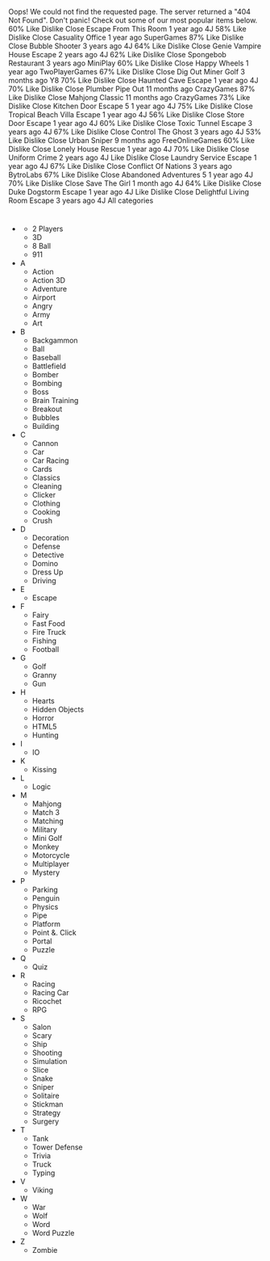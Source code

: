 Oops! We could not find the requested page. The server returned a "404 Not Found". Don't panic! Check out some of our most popular items below. 60% Like Dislike Close Escape From This Room 1 year ago 4J 58% Like Dislike Close Casuality Office 1 year ago SuperGames 87% Like Dislike Close Bubble Shooter 3 years ago 4J 64% Like Dislike Close Genie Vampire House Escape 2 years ago 4J 62% Like Dislike Close Spongebob Restaurant 3 years ago MiniPlay 60% Like Dislike Close Happy Wheels 1 year ago TwoPlayerGames 67% Like Dislike Close Dig Out Miner Golf 3 months ago Y8 70% Like Dislike Close Haunted Cave Escape 1 year ago 4J 70% Like Dislike Close Plumber Pipe Out 11 months ago CrazyGames 87% Like Dislike Close Mahjong Classic 11 months ago CrazyGames 73% Like Dislike Close Kitchen Door Escape 5 1 year ago 4J 75% Like Dislike Close Tropical Beach Villa Escape 1 year ago 4J 56% Like Dislike Close Store Door Escape 1 year ago 4J 60% Like Dislike Close Toxic Tunnel Escape 3 years ago 4J 67% Like Dislike Close Control The Ghost 3 years ago 4J 53% Like Dislike Close Urban Sniper 9 months ago FreeOnlineGames 60% Like Dislike Close Lonely House Rescue 1 year ago 4J 70% Like Dislike Close Uniform Crime 2 years ago 4J Like Dislike Close Laundry Service Escape 1 year ago 4J 67% Like Dislike Close Conflict Of Nations 3 years ago BytroLabs 67% Like Dislike Close Abandoned Adventures 5 1 year ago 4J 70% Like Dislike Close Save The Girl 1 month ago 4J 64% Like Dislike Close Duke Dogstorm Escape 1 year ago 4J Like Dislike Close Delightful Living Room Escape 3 years ago 4J All categories

*   #
    *   2 Players
    *   3D
    *   8 Ball
    *   911
*   A
    *   Action
    *   Action 3D
    *   Adventure
    *   Airport
    *   Angry
    *   Army
    *   Art
*   B
    *   Backgammon
    *   Ball
    *   Baseball
    *   Battlefield
    *   Bomber
    *   Bombing
    *   Boss
    *   Brain Training
    *   Breakout
    *   Bubbles
    *   Building
*   C
    *   Cannon
    *   Car
    *   Car Racing
    *   Cards
    *   Classics
    *   Cleaning
    *   Clicker
    *   Clothing
    *   Cooking
    *   Crush
*   D
    *   Decoration
    *   Defense
    *   Detective
    *   Domino
    *   Dress Up
    *   Driving
*   E
    *   Escape
*   F
    *   Fairy
    *   Fast Food
    *   Fire Truck
    *   Fishing
    *   Football
*   G
    *   Golf
    *   Granny
    *   Gun
*   H
    *   Hearts
    *   Hidden Objects
    *   Horror
    *   HTML5
    *   Hunting
*   I
    *   IO
*   K
    *   Kissing
*   L
    *   Logic
*   M
    *   Mahjong
    *   Match 3
    *   Matching
    *   Military
    *   Mini Golf
    *   Monkey
    *   Motorcycle
    *   Multiplayer
    *   Mystery
*   P
    *   Parking
    *   Penguin
    *   Physics
    *   Pipe
    *   Platform
    *   Point &. Click
    *   Portal
    *   Puzzle
*   Q
    *   Quiz
*   R
    *   Racing
    *   Racing Car
    *   Ricochet
    *   RPG
*   S
    *   Salon
    *   Scary
    *   Ship
    *   Shooting
    *   Simulation
    *   Slice
    *   Snake
    *   Sniper
    *   Solitaire
    *   Stickman
    *   Strategy
    *   Surgery
*   T
    *   Tank
    *   Tower Defense
    *   Trivia
    *   Truck
    *   Typing
*   V
    *   Viking
*   W
    *   War
    *   Wolf
    *   Word
    *   Word Puzzle
*   Z
    *   Zombie